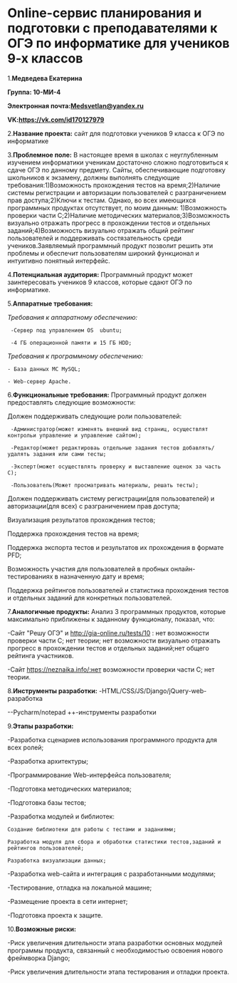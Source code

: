 # Online-сервис планирования и подготовки с преподавателями к ОГЭ по информатике для учеников 9-х классов

1.**Медведева Екатерина**

**Группа: 10-МИ-4**

**Электронная почта:Medsvetlan@yandex.ru**

**VK:https://vk.com/id170127979**

2.**Название проекта:**
сайт для подготовки учеников 9 класса к ОГЭ по информатике

3.**Проблемное поле:**
В настоящее время в школах с неуглубленным изучением информатики ученикам достаточно сложно подготовиться к сдаче ОГЭ по данному предмету. Сайты, обеспечивающие подготовку школьников к экзамену, должны выполнять следующие требования:1)Возможность прохождения тестов на время;2)Наличие системы регистрации и авторизации пользователей с разграничением прав доступа;2)Ключи к тестам. Однако, во всех имеющихся программных продуктах отсутствует, по моим данным: 1)Возможность проверки части C;2)Наличие методических материалов;3)Возможность визуально отражать прогресс в прохождении тестов и отдельных заданий;4)Возможность визуально отражать общий рейтинг пользователей и поддерживать состязательность среди учеников.Заявляемый программный продукт позволит решить эти проблемы и обеспечит пользователям широкий функционал и интуитивно понятный интерфейс.

4.**Потенциальная аудитория:**
Программный продукт может заинтересовать учеников 9 классов, которые сдают ОГЭ по информатике.

5.**Аппаратные требования:**

*Требования к аппаратному обеспечению:*

     -Сервер под управлением OS  ubuntu;
     
     -4 ГБ операционной памяти и 15 ГБ HDD;
     
*Требования к программному обеспечению:*

    - База данных MC MySQL;
    
    - Web-сервер Apache.
    
    
 6.**Функциональные требования:**
 Программный продукт должен предоставлять следующие возможности:
 
Должен поддерживать следующие роли пользователей:

     -Администратор(может изменять внешний вид страниц, осуществлят контрольи управление и управление сайтом);
     
     -Редактор(может редактироваь отдельные задания тестов добавлять/удалять задания или сами тесты;
     
     -Эксперт(может осуществлять проверку и выставление оценок за часть C);
     
     -Пользователь(Может просматривать материалы, решать тесты);
     
Должен поддерживать систему регистрации(для пользователей) и авторизации(для всех) с разграничением прав доступа;

Визуализация результатов прохождения тестов;

Поддержка прохождения тестов на время;

Поддержка экспорта тестов и результатов их прохождения в формате PFD;

Возможность участия для пользователей в пробных онлайн-тестированиях  в назначенную дату и время;

Поддержка рейтингов пользователей и статистика прохождения тестов и отдельных заданий для конкретных пользователей.


7.**Аналогичные продукты:**
Анализ 3 программных продуктов, которые максимально приближены к заданному функционалу, показал, что:

  -Сайт "Решу ОГЭ" и http://gia-online.ru/tests/10 : нет возможности проверки части C; нет теории; нет возможности визуально отражать прогресс в прохождении тестов и отдельных заданий;нет общего рейтинга участников.
  
  -Сайт https://neznaika.info/:нет возможности проверки части C; нет теории.
  
  
 8.**Инструменты разработки:**
 -HTML/CSS/JS/Django/jQuery-web-разработка
 
--Pycharm/notepad ++-инструменты разработки


 9.**Этапы разработки:**
 
-Разработка сценариев использования программного продукта для всех ролей;

-Разработка архитектуры;

-Программирование Web-интерфейса пользователя;

-Подготовка методических материалов;

-Подготовка базы тестов;

-Разработка модулей и библиотек:

    Создание библиотеки для работы с тестами и заданиями;
    
    Разработка модуля для сбора и обработки статистики тестов,заданий и рейтингов пользователей;
    
    Разработка визуализации данных;
    
-Разработка web-сайта и интеграция с разработанными модулями;

-Тестирование, отладка на локальной машине;

-Размещение проекта в сети интернет;

-Подготовка проекта к защите.


10.**Возможные риски:**

-Риск увеличения длительности этапа разработки основных модулей программы продукта, связанный с необходимостью освоения нового фреймворка Django;

-Риск увеличения длительности этапа тестирования и отладки проекта.




